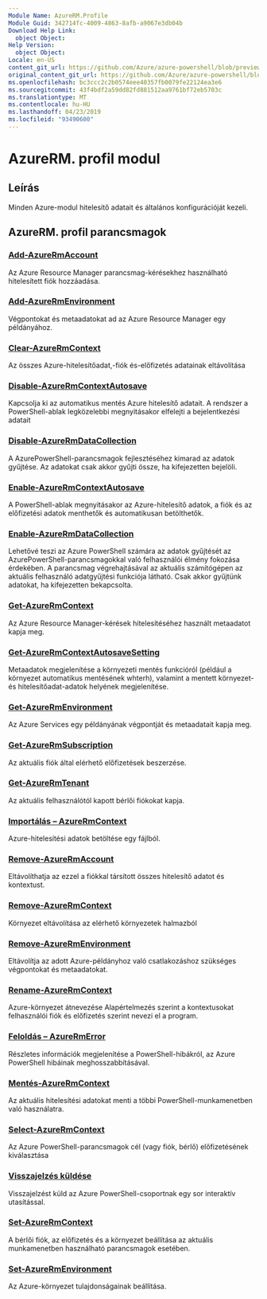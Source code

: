```yaml
---
Module Name: AzureRM.Profile
Module Guid: 342714fc-4009-4863-8afb-a9067e3db04b
Download Help Link:
  object Object: 
Help Version:
  object Object: 
Locale: en-US
content_git_url: https://github.com/Azure/azure-powershell/blob/preview/src/ResourceManager/Profile/Commands.Profile/help/AzureRM.Profile.md
original_content_git_url: https://github.com/Azure/azure-powershell/blob/preview/src/ResourceManager/Profile/Commands.Profile/help/AzureRM.Profile.md
ms.openlocfilehash: bc3ccc2c2b0574eee40357fb0079fe22124ea3e6
ms.sourcegitcommit: 43f4bdf2a59dd82fd881512aa9761bf72eb5703c
ms.translationtype: MT
ms.contentlocale: hu-HU
ms.lasthandoff: 04/23/2019
ms.locfileid: "93490600"
---
```

# AzureRM. profil modul
## Leírás
Minden Azure-modul hitelesítő adatait és általános konfigurációját kezeli.

## AzureRM. profil parancsmagok
### [Add-AzureRmAccount](Add-AzureRmAccount.md)
Az Azure Resource Manager parancsmag-kérésekhez használható hitelesített fiók hozzáadása.

### [Add-AzureRmEnvironment](Add-AzureRmEnvironment.md)
Végpontokat és metaadatokat ad az Azure Resource Manager egy példányához.

### [Clear-AzureRmContext](Clear-AzureRmContext.md)
Az összes Azure-hitelesítőadat,-fiók és-előfizetés adatainak eltávolítása

### [Disable-AzureRmContextAutosave](Disable-AzureRmContextAutosave.md)
Kapcsolja ki az automatikus mentés Azure hitelesítő adatait.  A rendszer a PowerShell-ablak legközelebbi megnyitásakor elfelejti a bejelentkezési adatait

### [Disable-AzureRmDataCollection](Disable-AzureRmDataCollection.md)
A AzurePowerShell-parancsmagok fejlesztéséhez kimarad az adatok gyűjtése. Az adatokat csak akkor gyűjti össze, ha kifejezetten bejelöli.

### [Enable-AzureRmContextAutosave](Enable-AzureRmContextAutosave.md)
A PowerShell-ablak megnyitásakor az Azure-hitelesítő adatok, a fiók és az előfizetési adatok menthetők és automatikusan betölthetők. 

### [Enable-AzureRmDataCollection](Enable-AzureRmDataCollection.md)
Lehetővé teszi az Azure PowerShell számára az adatok gyűjtését az AzurePowerShell-parancsmagokkal való felhasználói élmény fokozása érdekében.
A parancsmag végrehajtásával az aktuális számítógépen az aktuális felhasználó adatgyűjtési funkciója látható.
Csak akkor gyűjtünk adatokat, ha kifejezetten bekapcsolta.

### [Get-AzureRmContext](Get-AzureRmContext.md)
Az Azure Resource Manager-kérések hitelesítéséhez használt metaadatot kapja meg.

### [Get-AzureRmContextAutosaveSetting](Get-AzureRmContextAutosaveSetting.md)
Metaadatok megjelenítése a környezeti mentés funkcióról (például a környezet automatikus mentésének whterh), valamint a mentett környezet-és hitelesítőadat-adatok helyének megjelenítése.

### [Get-AzureRmEnvironment](Get-AzureRmEnvironment.md)
Az Azure Services egy példányának végpontját és metaadatait kapja meg.

### [Get-AzureRmSubscription](Get-AzureRmSubscription.md)
Az aktuális fiók által elérhető előfizetések beszerzése.

### [Get-AzureRmTenant](Get-AzureRmTenant.md)
Az aktuális felhasználótól kapott bérlői fiókokat kapja.

### [Importálás – AzureRmContext](Import-AzureRmContext.md)
Azure-hitelesítési adatok betöltése egy fájlból.

### [Remove-AzureRmAccount](Remove-AzureRmAccount.md)
Eltávolíthatja az ezzel a fiókkal társított összes hitelesítő adatot és kontextust.

### [Remove-AzureRmContext](Remove-AzureRmContext.md)
Környezet eltávolítása az elérhető környezetek halmazból

### [Remove-AzureRmEnvironment](Remove-AzureRmEnvironment.md)
Eltávolítja az adott Azure-példányhoz való csatlakozáshoz szükséges végpontokat és metaadatokat.

### [Rename-AzureRmContext](Rename-AzureRmContext.md)
Azure-környezet átnevezése  Alapértelmezés szerint a kontextusokat felhasználói fiók és előfizetés szerint nevezi el a program.

### [Feloldás – AzureRmError](Resolve-AzureRmError.md)
Részletes információk megjelenítése a PowerShell-hibákról, az Azure PowerShell hibáinak meghosszabbításával.

### [Mentés-AzureRmContext](Save-AzureRmContext.md)
Az aktuális hitelesítési adatokat menti a többi PowerShell-munkamenetben való használatra.

### [Select-AzureRmContext](Select-AzureRmContext.md)
Az Azure PowerShell-parancsmagok cél (vagy fiók, bérlő) előfizetésének kiválasztása

### [Visszajelzés küldése](Send-Feedback.md)
Visszajelzést küld az Azure PowerShell-csoportnak egy sor interaktív utasítással.

### [Set-AzureRmContext](Set-AzureRmContext.md)
A bérlői fiók, az előfizetés és a környezet beállítása az aktuális munkamenetben használható parancsmagok esetében.

### [Set-AzureRmEnvironment](Set-AzureRmEnvironment.md)
Az Azure-környezet tulajdonságainak beállítása.

